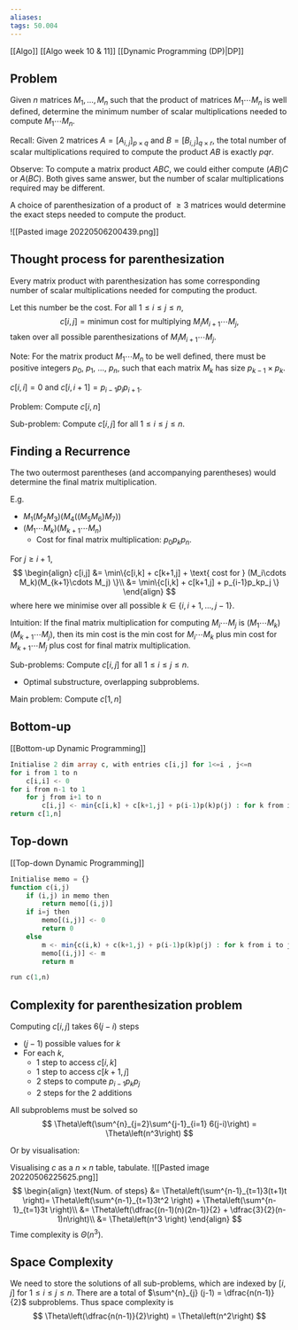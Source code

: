 ```yaml
---
aliases: 
tags: 50.004
---
```

[[Algo]]
[[Algo week 10 & 11]]
[[Dynamic Programming (DP)|DP]]

## Problem
Given $n$ matrices $M_1 , \dots , M_n$ such that the product of matrices $M_1\cdots M_n$ is well defined, determine the minimum number of scalar multiplications needed to compute $M_1\cdots M_n$.

Recall:
Given 2 matrices $A=[A_{i,j}]_{p\times q}$ and $B = [B_{i,j}]_{q\times r}$, the total number of scalar multiplications required to compute the product $AB$ is exactly $pqr$.

Observe:
To compute a matrix product $ABC$, we could either compute $(AB)C$ or $A(BC)$.
Both gives same answer, but the number of scalar multiplications required may be different.

A choice of parenthesization of a product of $\geq 3$ matrices would determine the exact steps needed to compute the product.

![[Pasted image 20220506200439.png]]

## Thought process for parenthesization
Every matrix product with parenthesization has some corresponding number of scalar multiplications needed for computing the product.

Let this number be the cost.
For all $1 \leq i \leq j \leq n$,
$$
c[i,j] = \text{minimun cost for multiplying }M_iM_{i+1}\cdots M_j,
$$
taken over all possible parenthesizations of $M_iM_{i+1}\cdots M_j$.

Note:
For the matrix product $M_1\cdots M_n$ to be well defined, there must be positive integers $p_0$, $p_1$, $\dots$, $p_n$, such that each matrix $M_k$ has size $p_{k-1} \times p_k$.

$c[i,i]=0$ and $c[i,i+1] = p_{i-1}p_{i}p_{i+1}$.

Problem: 
Compute $c[i,n]$

Sub-problem:
Compute $c[i,j]$ for all $1 \leq i \leq j \leq n$.

## Finding a Recurrence
The two outermost parentheses (and accompanying parentheses) would determine the final matrix multiplication.

E.g.
- $M_1(M_2M_3)(M_4((M_5M_6)M_7))$
- $(M_1\cdots M_k)(M_{k+1}\cdots M_n)$
	- Cost for final matrix multiplication: $p_0p_kp_n$.

For $j \geq i+1$,
$$
\begin{align}
c[i,j] &= \min\{c[i,k] + c[k+1,j] + \text{ cost for } (M_i\cdots M_k)(M_{k+1}\cdots M_j) \}\\
&= \min\{c[i,k] + c[k+1,j] + p_{i-1}p_kp_j \}
\end{align}
$$
where here we minimise over all possible $k\in \{ i, i+1, \dots, j-1 \}$.

Intuition:
If the final matrix multiplication for computing $M_i\cdots M_j$ is $(M_1\cdots M_k)(M_{k+1}\cdots M_j)$, then its min cost is the min cost for $M_i\cdots M_k$ plus min cost for $M_{k+1}\cdots M_j$ plus cost for final matrix multiplication.

Sub-problems:
Compute $c[i,j]$ for all $1 \leq i \leq j \leq n$.
- Optimal substructure, overlapping subproblems.

Main problem:
Compute $c[1,n]$

## Bottom-up
[[Bottom-up Dynamic Programming]]
```php
Initialise 2 dim array c, with entries c[i,j] for 1<=i , j<=n
for i from 1 to n
	c[i,i] <- 0
for i from n-1 to 1
	for j from i+1 to n
		c[i,j] <- min{c[i,k] + c[k+1,j] + p(i-1)p(k)p(j) : for k from i to j-1}
return c[1,n]
```

## Top-down
[[Top-down Dynamic Programming]]
```php
Initialise memo = {}
function c(i,j)
	if (i,j) in memo then
		return memo[(i,j)]
	if i=j then
		memo[(i,j)] <- 0
		return 0
	else
		m <- min{c(i,k) + c(k+1,j) + p(i-1)p(k)p(j) : for k from i to j-1}
		memo[(i,j)] <- m
		return m

run c(1,n)
```

## Complexity for parenthesization problem
Computing $c[i,j]$ takes $6(j-i)$ steps
- $(j-1)$ possible values for $k$
- For each $k$,
	- 1 step to access $c[i,k]$
	- 1 step to access $c[k+1,j]$
	- 2 steps to compute $p_{i-1}p_kp_j$
	- 2 steps for the 2 additions

All subproblems must be solved so
$$
\Theta\left(\sum^{n}_{j=2}\sum^{j-1}_{i=1} 6(j-i)\right) = \Theta\left(n^3\right)
$$

Or by visualisation:

Visualising $c$ as a $n\times n$ table, tabulate.
![[Pasted image 20220506225625.png]]
$$
\begin{align}
\text{Num. of steps} &= \Theta\left(\sum^{n-1}_{t=1}3(t+1)t \right)= \Theta\left(\sum^{n-1}_{t=1}3t^2 \right) + \Theta\left(\sum^{n-1}_{t=1}3t \right)\\
&= \Theta\left(\dfrac{(n-1)(n)(2n-1)}{2} + \dfrac{3}{2}(n-1)n\right)\\
&= \Theta\left(n^3 \right)
\end{align}
$$
Time complexity is $\Theta(n^3)$.

## Space Complexity
We need to store the solutions of all sub-problems, which are indexed by $[i,j]$ for $1 \leq i \leq j \leq n$.
There are a total of $\sum^{n}_{j} (j-1) = \dfrac{n(n-1)}{2}$ subproblems.
Thus space complexity is
$$
\Theta\left(\dfrac{n(n-1)}{2}\right) = \Theta\left(n^2\right)
$$